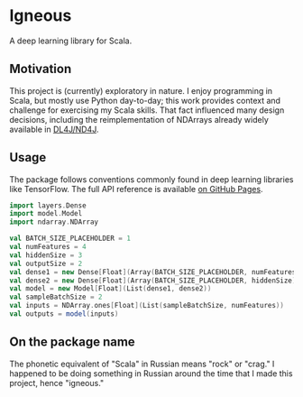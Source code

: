 # Igneous

A deep learning library for Scala.

## Motivation

This project is (currently) exploratory in nature. I enjoy programming in Scala,
but mostly use Python day-to-day; this work provides context and challenge for
exercising my Scala skills. That fact influenced many design decisions,
including the reimplementation of NDArrays already widely available in
[DL4J/ND4J](https://deeplearning4j.konduit.ai/nd4j/tutorials/quickstart).

## Usage

The package follows conventions commonly found in deep learning libraries like
TensorFlow. The full API reference is available
[on GitHub Pages](https://kostaleonard.github.io/igneous/).

```scala
import layers.Dense
import model.Model
import ndarray.NDArray

val BATCH_SIZE_PLACEHOLDER = 1
val numFeatures = 4
val hiddenSize = 3
val outputSize = 2
val dense1 = new Dense[Float](Array(BATCH_SIZE_PLACEHOLDER, numFeatures), hiddenSize)
val dense2 = new Dense[Float](Array(BATCH_SIZE_PLACEHOLDER, hiddenSize), outputSize)
val model = new Model[Float](List(dense1, dense2))
val sampleBatchSize = 2
val inputs = NDArray.ones[Float](List(sampleBatchSize, numFeatures))
val outputs = model(inputs)
```

## On the package name

The phonetic equivalent of "Scala" in Russian means "rock" or "crag." I happened
to be doing something in Russian around the time that I made this project, hence
"igneous."
